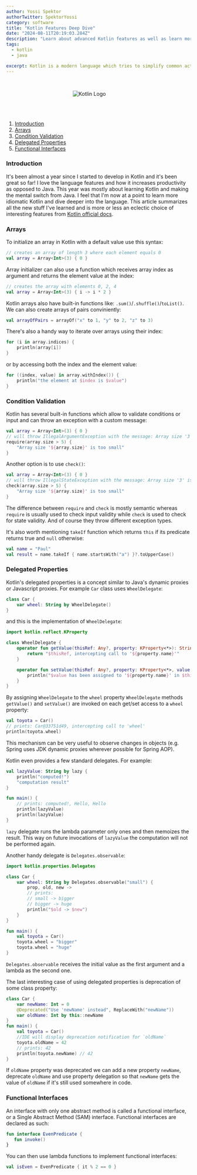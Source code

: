 ```yaml
---
author: Yossi Spektor
authorTwitter: SpektorYossi
category: software
title: "Kotlin Features Deep Dive"
date: "2024-08-11T20:19:03.284Z"
description: "Learn about advanced Kotlin features as well as learn more in-depth Kotlin"
tags:
  - kotlin
  - java

excerpt: Kotlin is a modern language which tries to simplify common actions which usually result in a lot of Java boilerplate. Its approach to concurrency is a breath of fresh air...
---
```


<div style="display:flex;justify-content:center;padding-right:10%;padding-bottom:50px;padding-top:30px;">
    <img src="/images/blog/kotlin_logo.svg"
    alt="Kotlin Logo"
    style="margin:0;"
    />
</div>

1. [Introduction](#introduction)
2. [Arrays](#arrays)
3. [Condition Validation](#condition-validation)
4. [Delegated Properties](#delegated-properties)
5. [Functional Interfaces](#functional-interfaces)

### <a name="introduction"></a>Introduction
It's been almost a year since I started to develop in Kotlin and it's been great so far! I love the language features and how it increases productivity as opposed to Java. This year was mostly about learning Kotlin and making the mental switch from Java. I feel that I'm now at a point to learn more idiomatic Kotlin and dive deeper into the language. This article summarizes all the new stuff I've learned and is more or less an eclectic choice of interesting features from [Kotlin official docs](https://kotlinlang.org/docs/home.html).

### <a name="arrays"></a>Arrays
To initialize an array in Kotlin with a default value use this syntax:
```kotlin
// creates an array of length 3 where each element equals 0
val array = Array<Int>(3) { 0 }
```
Array initializer can also use a function which receives array index as argument and returns the element value at the index:
```kotlin
// creates the array with elements 0, 2, 4
val array = Array<Int>(3) { i -> i * 2 }
```
Kotlin arrays also have built-in functions like: `.sum()`/`.shuffle()`/`toList()`.
We can also create arrays of pairs conviniently:
```kotlin
val arrayOfPairs = arrayOf("x" to 1, "y" to 2, "z" to 3)
```
There's also a handy way to iterate over arrays using their index:
```kotlin
for (i in array.indices) {
    println(array[i])
}
```
or by accessing both the index and the element value:
```kotlin
for ((index, value) in array.withIndex()) {
    println("the element at $index is $value")
}
```

### <a name="condition-validation"></a>Condition Validation
Kotlin has several built-in functions which allow to validate conditions or input and can throw an exception with a custom message:
```kotlin
val array = Array<Int>(3) { 0 }
// will throw IllegalArgumentException with the message: Array size '3' is too small
require(array.size > 5) {
    "Array size '${array.size}' is too small"
}
```
Another option is to use `check()`:
```kotlin
val array = Array<Int>(3) { 0 }
// will throw IllegalStateException with the message: Array size '3' is too small
check(array.size > 5) {
    "Array size '${array.size}' is too small"
}
```
The difference between `require` and `check` is mostly semantic whereas `require` is usually used to check input validity while `check` is used to check for state validity. And of course they throw different exception types.

It's also worth mentioning `takeIf` function which returns `this` if its predicate returns true and `null` otherwise:
```kotlin
val name = "Paul"
val result = name.takeIf { name.startsWith("a") }?.toUpperCase()
```

### <a name="delegated-properties"></a>Delegated Properties
Kotlin's delegated properties is a concept similar to Java's dynamic proxies or Javascript proxies. For example `Car` class uses `WheelDelegate`:
```kotlin
class Car {
    var wheel: String by WheelDelegate()
}
```
and this is the implementation of `WheelDelegate`:
```kotlin
import kotlin.reflect.KProperty

class WheelDelegate {
    operator fun getValue(thisRef: Any?, property: KProperty<*>): String {
        return "$thisRef, intercepting call to '${property.name}'"
    }

    operator fun setValue(thisRef: Any?, property: KProperty<*>, value: String) {
        println("$value has been assigned to '${property.name}' in $thisRef.")
    }
}
```
By assigning `WheelDelegate` to the `wheel` property `WheelDelegate` methods `getValue()` and `setValue()` are invoked on each get/set access to a `wheel` property:
```kotlin
val toyota = Car()
// prints: Car@33751d49, intercepting call to 'wheel'
println(toyota.wheel)
```
This mechanism can be very useful to observe changes in objects (e.g. Spring uses JDK dynamic proxies wherever possible for Spring AOP).

Kotlin even provides a few standard delegates. For example:
```kotlin
val lazyValue: String by lazy {
    println("computed!")
    "computation result"
}

fun main() {
    // prints: computed!, Hello, Hello
    println(lazyValue)
    println(lazyValue)
}
```
`lazy` delegate runs the lambda parameter only ones and then memoizes the result. This way on future invocations of `lazyValue` the computation will not be performed again.

Another handy delegate is `Delegates.observable`:
```kotlin
import kotlin.properties.Delegates

class Car {
    var wheel: String by Delegates.observable("small") {
        prop, old, new ->
        // prints:
        // small -> bigger
        // bigger -> huge
        println("$old -> $new")
    }
}

fun main() {
    val toyota = Car()
    toyota.wheel = "bigger"
    toyota.wheel = "huge"
}
```
`Delegates.observable` receives the initial value as the first argument and a lambda as the second one.

The last interesting case of using delegated properties is deprecation of some class property:
```kotlin
class Car {
    var newName: Int = 0
    @Deprecated("Use 'newName' instead", ReplaceWith("newName"))
    var oldName: Int by this::newName
}
fun main() {
    val toyota = Car()
    //IDE will display deprecation notification for `oldName`
    toyota.oldName = 42
    // prints: 42
    println(toyota.newName) // 42
}
```
If `oldName` property was deprecated we can add a new property `newName`, deprecate `oldName` and use property delegation so that `newName` gets the value of `oldName` if it's still used somewhere in code.

### <a name="functional-interfaces"></a>Functional Interfaces
An interface with only one abstract method is called a functional interface, or a Single Abstract Method (SAM) interface. Functional interfaces are declared as such:
```kotlin
fun interface EvenPredicate {
   fun invoke()
}
```
You can then use lambda functions to implement functional interfaces:
```kotlin
val isEven = EvenPredicate { it % 2 == 0 }
```

